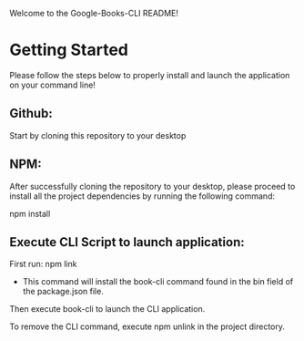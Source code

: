 Welcome to the Google-Books-CLI README!

# Getting Started

Please follow the steps below to properly install and launch the application on your command line!

## Github:

Start by cloning this repository to your desktop 

## NPM:

After successfully cloning the repository to your desktop, please proceed to install all the project dependencies by running the following command:

npm install 

## Execute CLI Script to launch application:

First run: npm link
* This command will install the book-cli command found in the bin field of the package.json file.

Then execute book-cli to launch the CLI application.

To remove the CLI command, execute npm unlink in the project directory.
